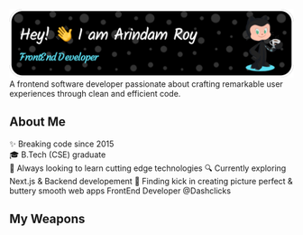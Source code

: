 ![Header](./header-image.png)
A frontend software developer passionate about crafting remarkable user experiences through clean and efficient code.
## About Me
✨ Breaking code since 2015  
🎓 B.Tech (CSE) graduate  
🧠 Always looking to learn cutting edge technologies
🔍 Currently exploring Next.js & Backend developement
🧩 Finding kick in creating picture perfect & buttery smooth web apps
FrontEnd Developer @Dashclicks
## My Weapons
